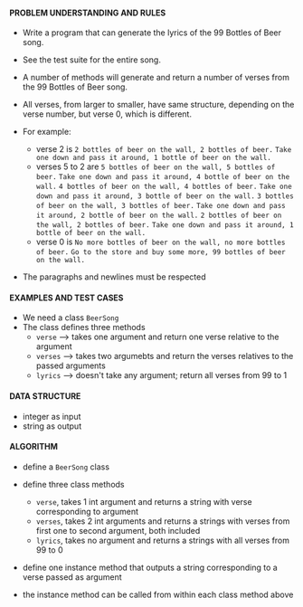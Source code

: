 #### PROBLEM UNDERSTANDING AND RULES
- Write a program that can generate the lyrics of the 99 Bottles of Beer song. 
- See the test suite for the entire song.

- A number of methods will generate and return a number of verses from the 99 Bottles of Beer song.

- All verses, from larger to smaller, have same structure, depending on the verse number, but verse 0, which is different. 
- For example: 
  - verse 2 is
    `2 bottles of beer on the wall, 2 bottles of beer.`
    `Take one down and pass it around, 1 bottle of beer on the wall.`
  - verses 5 to 2 are
    `5 bottles of beer on the wall, 5 bottles of beer.`
    `Take one down and pass it around, 4 bottle of beer on the wall.`
    `4 bottles of beer on the wall, 4 bottles of beer.`
    `Take one down and pass it around, 3 bottle of beer on the wall.`
    `3 bottles of beer on the wall, 3 bottles of beer.`
    `Take one down and pass it around, 2 bottle of beer on the wall.`
    `2 bottles of beer on the wall, 2 bottles of beer.`
    `Take one down and pass it around, 1 bottle of beer on the wall.`
  - verse 0 is
    `No more bottles of beer on the wall, no more bottles of beer.`
    `Go to the store and buy some more, 99 bottles of beer on the wall.`

- The paragraphs and newlines must be respected

#### EXAMPLES AND TEST CASES
- We need a class `BeerSong`
- The class defines three methods
  - `verse` --> takes one argument and return one verse relative to the argument
  - `verses` --> takes two argumebts and return the verses relatives to the passed arguments
  - `lyrics` --> doesn't take any argument; return all verses from 99 to 1

#### DATA STRUCTURE
- integer as input 
- string as output

#### ALGORITHM
- define a `BeerSong` class
- define three class methods 
  - `verse`, takes 1 int argument and returns a string with verse corresponding to argument
  - `verses`, takes 2 int arguments and returns a strings with verses from first one to second argument, both included
  - `lyrics`, takes no argument and returns a strings with all verses from 99 to 0

- define one instance method that outputs a string corresponding to a verse passed as argument
- the instance method can be called from within each class method above
